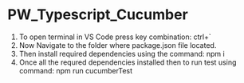 # PW_Typescript_Cucumber

1. To open terminal in VS Code press key combination: ctrl+`
2. Now Navigate to the folder where package.json file located. 
3. Then install required dependencies using the command:
    npm i
4. Once all the requred dependencies installed then to run test using command:
    npm run cucumberTest